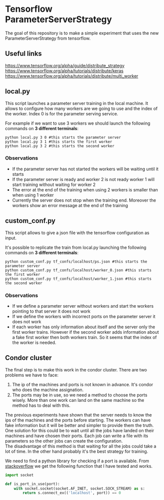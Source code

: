 # Tensorflow ParameterServerStrategy

The goal of this repository is to make a simple experiment that uses the new ParameterServerStrategy
from tensorflow.

## Useful links

https://www.tensorflow.org/alpha/guide/distribute_strategy  
https://www.tensorflow.org/alpha/tutorials/distribute/keras  
https://www.tensorflow.org/alpha/tutorials/distribute/multi_worker  

## local.py

This script launches a parameter server training in the local machine. It allows to
configure how many workers are we going to use and the index of the worker. Index 0 is for the parameter serving service.

For example if we want to use 3 workers we should launch the following commands on **3 different terminals**:

    python local.py 3 0 #this starts the parameter server
    python local.py 3 1 #this starts the first worker
    python local.py 3 2 #this starts the second worker

### Observations

* If the parameter server has not started the workers will be waiting until it starts
* If the parameter server is ready and worker 2 is not ready worker 1 will start training without waiting for worker 2
* The error at the end of the training when using 2 workers is smaller than when using 1 worker
* Currently the server does not stop when the training end. Moreover the workers show an error message at the end of the training

## custom_conf.py

This script allows to give a json file with the tensorflow configuration as input. 

It's possible to replicate the train from local.py launching the following commands on **3 different terminals**:

    python custom_conf.py tf_confs/localhost/ps.json #this starts the parameter server
    python custom_conf.py tf_confs/localhost/worker_0.json #this starts the first worker
    python custom_conf.py tf_confs/localhost/worker_1.json #this starts the second worker

### Observations

* If we define a parameter server without workers and start the workers pointing to that server it does not work
* If we define the workers with incorrect ports on the parameter server it does not work
* If each worker has only information about itself and the server only the first worker trains. However if the second worker adds information about a fake first worker then both workers train. So it seems that the index of the worker is needed.

## Condor cluster

The final step is to make this work in the condor cluster. There are two problems we have to face:

1. The ip of the machines and ports is not known in advance. It's condor who does the machine assignation.
2. The ports may be in use, so we need a method to choose the ports wisely. More than one work can land on the same machine so the method has to deal with this.

The previous experiments have shown that the server needs to know the ips of the machines and the ports before starting. The workers can have fake information but it will be better and simpler to provide them the truth. One solution for this could be to wait until all the jobs have landed on their machines and have chosen their ports. Each job can write a file with its parameters so the other jobs can create the configuration.  
The disadvantage of this method is that waiting for all the jobs could take a lot of time. In the other hand probably it's the best strategy for training.

We need to find a python library for checking if a port is available. From [stackoverflow](https://stackoverflow.com/questions/2470971/fast-way-to-test-if-a-port-is-in-use-using-python) we get the following function that I have tested and works.

```python
import socket

def is_port_in_use(port):
    with socket.socket(socket.AF_INET, socket.SOCK_STREAM) as s:
        return s.connect_ex(('localhost', port)) == 0
```